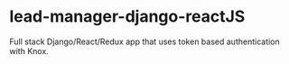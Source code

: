 # lead-manager-django-reactJS
Full stack Django/React/Redux app that uses token based authentication with Knox.
